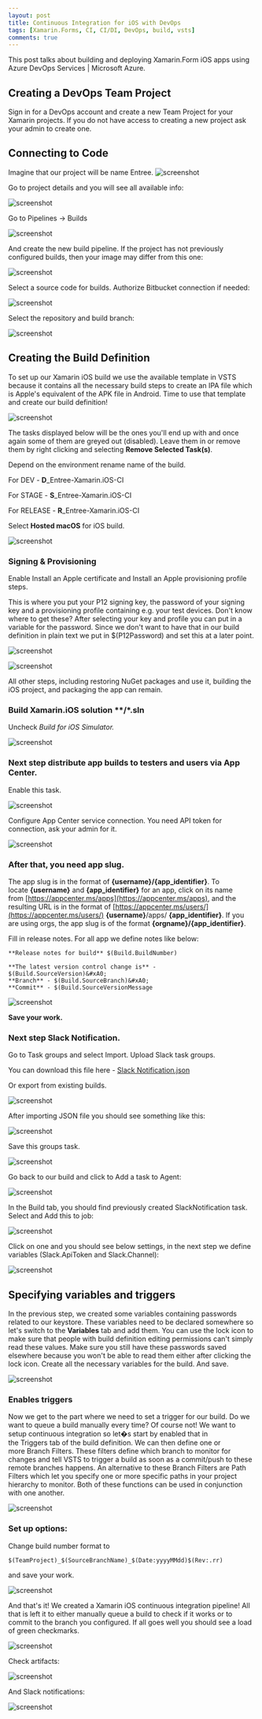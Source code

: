 ```yaml
---
layout: post
title: Continuous Integration for iOS with DevOps
tags: [Xamarin.Forms, CI, CI/DI, DevOps, build, vsts]
comments: true
---
```


This post talks about building and deploying Xamarin.Form iOS apps using Azure DevOps Services | Microsoft Azure.

## Creating a DevOps Team Project

Sign in for a DevOps account and create a new Team Project for your Xamarin projects. If you do not have access to creating a new project ask your admin to create one.

## Connecting to Code

Imagine that our project will be name Entree.
![screenshot](/images/ContinuousIntegrationForXamarinFormsiOSWithDevOps/1.png "Organization projects")

Go to project details and you will see all available info:

![screenshot](/images/ContinuousIntegrationForXamarinFormsiOSWithDevOps/2.png "Info")

Go to Pipelines → Builds

![screenshot](/images/ContinuousIntegrationForXamarinFormsiOSWithDevOps/3.png "Builds")

And create the new build pipeline. If the project has not previously configured builds, then your image may differ from this one:

![screenshot](/images/ContinuousIntegrationForXamarinFormsiOSWithDevOps/4.png "New build pipeline")

Select a source code for builds. Authorize Bitbucket connection if needed:

![screenshot](/images/ContinuousIntegrationForXamarinFormsiOSWithDevOps/5.png "Source code for builds")

Select the repository and build branch:

![screenshot](/images/ContinuousIntegrationForXamarinFormsiOSWithDevOps/6.png "Select the repository")

## Creating the Build Definition

To set up our Xamarin iOS build we use the available template in VSTS because it contains all the necessary build steps to create an IPA file which is Apple's equivalent of the APK file in Android. Time to use that template and create our build definition!

![screenshot](/images/ContinuousIntegrationForXamarinFormsiOSWithDevOps/7.png "Choose template")

The tasks displayed below will be the ones you'll end up with and once again some of them are greyed out (disabled). Leave them in or remove them by right clicking and selecting **Remove Selected Task(s)**.

Depend on the environment rename name of the build.

For DEV - **D**_Entree-Xamarin.iOS-CI

For STAGE - **S**_Entree-Xamarin.iOS-CI

For RELEASE - **R**_Entree-Xamarin.iOS-CI

Select **Hosted macOS** for iOS build.

![screenshot](/images/ContinuousIntegrationForXamarinFormsiOSWithDevOps/8.png "Pipeline")

### Signing & Provisioning

Enable Install an Apple certificate and Install an Apple provisioning profile steps.

This is where you put your P12 signing key, the password of your signing key and a provisioning profile containing e.g. your test devices. Don't know where to get these? After selecting your key and profile you can put in a variable for the password. Since we don't want to have that in our build definition in plain text we put in $(P12Password) and set this at a later point.

![screenshot](/images/ContinuousIntegrationForXamarinFormsiOSWithDevOps/9.png "Apple certificate and an Apple provisioning profile")

![screenshot](/images/ContinuousIntegrationForXamarinFormsiOSWithDevOps/10.png "Apple certificate and an Apple provisioning profile")

All other steps, including restoring NuGet packages and use it, building the iOS project, and packaging the app can remain.

### Build Xamarin.iOS solution **/*.sln

Uncheck _Build for iOS Simulator._

![screenshot](/images/ContinuousIntegrationForXamarinFormsiOSWithDevOps/11.png "Uncheck Build for iOS Simulator")

### Next step distribute app builds to testers and users via App Center.

Enable this task.

![screenshot](/images/ContinuousIntegrationForXamarinFormsiOSWithDevOps/12.png "App Center")

Configure App Center service connection. You need API token for connection, ask your admin for it.

![screenshot](/images/ContinuousIntegrationForXamarinFormsiOSWithDevOps/13.png "Configure App Center")

### After that, you need app slug.

The app slug is in the format of **{username}/{app_identifier}**. To locate **{username}** and **{app_identifier}** for an app, click on its name from [https://appcenter.ms/apps](https://appcenter.ms/apps), and the resulting URL is in the format of [https://appcenter.ms/users/](https://appcenter.ms/users/) **{username}**/apps/ **{app_identifier}**. If you are using orgs, the app slug is of the format **{orgname}/{app_identifier}**.

Fill in release notes. For all app we define notes like below:

`**Release notes for build** $(Build.BuildNumber)`

`**The latest version control change is** - $(Build.SourceVersion)&#xA0;`<br>
`**Branch** - $(Build.SourceBranch)&#xA0;`<br>
`**Commit** - $(Build.SourceVersionMessage`

![screenshot](/images/ContinuousIntegrationForXamarinFormsiOSWithDevOps/14.png "Release notes ")

**Save your work.**

### Next step Slack Notification.

Go to Task groups and select Import. Upload Slack task groups.

You can download this file here - [Slack Notification.json](https://headworks.atlassian.net/wiki/download/attachments/627605511/Slack%20Notification.json?version=1&modificationDate=1554315792037&cacheVersion=1&api=v2)

Or export from existing builds.

![screenshot](/images/ContinuousIntegrationForXamarinFormsiOSWithDevOps/15.png "Export from existing builds task")

After importing JSON file you should see something like this:

![screenshot](/images/ContinuousIntegrationForXamarinFormsiOSWithDevOps/16.png "Task groups")

Save this groups task.

![screenshot](/images/ContinuousIntegrationForXamarinFormsiOSWithDevOps/17.png "Slack Task groups")

Go back to our build and click to Add a task to Agent:

![screenshot](/images/ContinuousIntegrationForXamarinFormsiOSWithDevOps/18.png "Add a task to Agent")

In the Build tab, you should find previously created SlackNotification task. Select and Add this to job:

![screenshot](/images/ContinuousIntegrationForXamarinFormsiOSWithDevOps/19.png "Add SlackNotification task")

Click on one and you should see below settings, in the next step we define variables (Slack.ApiToken and Slack.Channel):

![screenshot](/images/ContinuousIntegrationForXamarinFormsiOSWithDevOps/20.png "Define variables")

## Specifying variables and triggers

In the previous step, we created some variables containing passwords related to our keystore. These variables need to be declared somewhere so let's switch to the **Variables** tab and add them. You can use the lock icon to make sure that people with build definition editing permissions can't simply read these values. Make sure you still have these passwords saved elsewhere because you won't be able to read them either after clicking the lock icon. Create all the necessary variables for the build. And save.

![screenshot](/images/ContinuousIntegrationForXamarinFormsiOSWithDevOps/21.png "Specifying variables and triggers")

### Enables triggers

Now we get to the part where we need to set a trigger for our build. Do we want to queue a build manually every time? Of course not! We want to setup continuous integration so let�s start by enabled that in the Triggers tab of the build definition. We can then define one or more Branch Filters. These filters define which branch to monitor for changes and tell VSTS to trigger a build as soon as a commit/push to these remote branches happens. An alternative to these Branch Filters are Path Filters which let you specify one or more specific paths in your project hierarchy to monitor. Both of these functions can be used in conjunction with one another.

![screenshot](/images/ContinuousIntegrationForXamarinFormsiOSWithDevOps/22.png "Enables triggers")

### Set up options:

Change build number format to

`$(TeamProject)_$(SourceBranchName)_$(Date:yyyyMMdd)$(Rev:.rr)`

and save your work.

![screenshot](/images/ContinuousIntegrationForXamarinFormsiOSWithDevOps/23.png "Change build number format")

And that's it! We created a Xamarin iOS continuous integration pipeline! All that is left it to either manually queue a build to check if it works or to commit to the branch you configured. If all goes well you should see a load of green checkmarks.

![screenshot](/images/ContinuousIntegrationForXamarinFormsiOSWithDevOps/24.png "Green checkmarks")

Check artifacts:

![screenshot](/images/ContinuousIntegrationForXamarinFormsiOSWithDevOps/25.png "Check artifacts")

And Slack notifications:

![screenshot](/images/ContinuousIntegrationForXamarinFormsiOSWithDevOps/26.png "Check Slack notifications")
